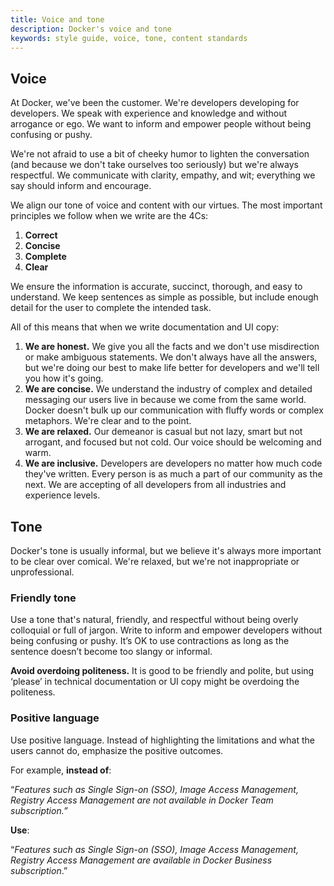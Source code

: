 ```yaml
---
title: Voice and tone
description: Docker's voice and tone
keywords: style guide, voice, tone, content standards
---
```


## Voice

At Docker, we've been the customer. We're developers developing for developers. We speak with experience and knowledge and without arrogance or ego. We want to inform and empower people without being confusing or pushy. 

We're not afraid to use a bit of cheeky humor to lighten the conversation (and because we don't take ourselves too seriously) but we're always respectful. We communicate with clarity, empathy, and wit; everything we say should inform and encourage.

We align our tone of voice and content with our virtues. The most important principles we follow when we write are the 4Cs:

1. **Correct**
2. **Concise**
3. **Complete**
4. **Clear**

We ensure the information is accurate, succinct, thorough, and easy to understand. We keep sentences as simple as possible, but include enough detail for the user to complete the intended task.

All of this means that when we write documentation and UI copy:

1. **We are honest.** We give you all the facts and we don't use misdirection or make ambiguous statements. We don't always have all the answers, but we're doing our best to make life better for developers and we'll tell you how it's going. 
2. **We are concise.** We understand the industry of complex and detailed messaging our users live in because we come from the same world. Docker doesn't bulk up our communication with fluffy words or complex metaphors. We're clear and to the point. 
3. **We are relaxed.** Our demeanor is casual but not lazy, smart but not arrogant, and focused but not cold. Our voice should be welcoming and warm. 
4. **We are inclusive.** Developers are developers no matter how much code they've written. Every person is as much a part of our community as the next. We are accepting of all developers from all industries and experience levels. 

## Tone

Docker's tone is usually informal, but we believe it's always more important to be clear over comical. We're relaxed, but we're not inappropriate or unprofessional. 

### Friendly tone

Use a tone that's natural, friendly, and respectful without being overly colloquial or full of jargon. Write to inform and empower developers without being confusing or pushy. It’s OK to use contractions as long as the sentence doesn’t become too slangy or informal.

**Avoid overdoing politeness.** It is good to be friendly and polite, but using ‘please’ in technical documentation or UI copy might be overdoing the politeness.

### Positive language

Use positive language. Instead of highlighting the limitations and what the users cannot do, emphasize the positive outcomes.

For example, **instead of**:

“*Features such as Single Sign-on (SSO), Image Access Management, Registry Access Management are not available in Docker Team subscription.”*

**Use**:

“*Features such as Single Sign-on (SSO), Image Access Management, Registry Access Management are  available in Docker Business subscription*.”